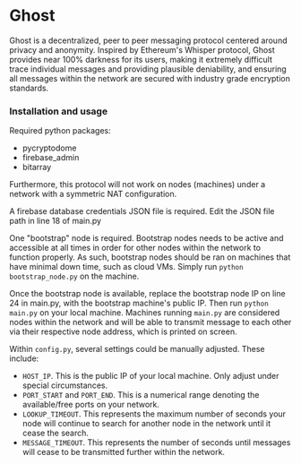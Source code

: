 # Ghost

Ghost is a decentralized, peer to peer messaging protocol centered around privacy and anonymity. Inspired by Ethereum's Whisper protocol, Ghost provides near 100%
darkness for its users, making it extremely difficult trace individual messages and providing plausible deniability, and ensuring all messages within the network are secured with 
industry grade encryption standards.

### Installation and usage

Required python packages:
- pycryptodome
- firebase_admin
- bitarray

Furthermore, this protocol will not work on nodes (machines) under a network with a symmetric NAT configuration.

A firebase database credentials JSON file is required. Edit the JSON file path in line 18 of main.py

One "bootstrap" node is required. Bootstrap nodes needs to be active and accessible at all times in order for other nodes within the network to function properly. As such, 
bootstrap nodes should be ran on machines that have minimal down time, such as cloud VMs. Simply run `python bootstrap_node.py` on the machine.

Once the bootstrap node is available, replace the bootstrap node IP on line 24 in main.py, with the bootstrap machine's public IP. Then run `python main.py` on your local machine.
Machines running `main.py` are considered nodes within the network and will be able to transmit message to each other via their respective node address, which is printed on 
screen.

Within `config.py`, several settings could be manually adjusted. These include:
- `HOST_IP`. This is the public IP of your local machine. Only adjust under special circumstances.
- `PORT_START` and `PORT_END`. This is a numerical range denoting the available/free ports on your network. 
- `LOOKUP_TIMEOUT`. This represents the maximum number of seconds your node will continue to search for another node in the network until it cease the search.
- `MESSAGE_TIMEOUT`. This represents the number of seconds until messages will cease to be transmitted further within the network.
